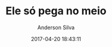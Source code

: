 ---
title: "Ele só pega no meio"
subtitle: "Anderson Silva"
image: "img/20170420-andersonsilva.jpg"
date: 2017-04-20 18:43:11
---